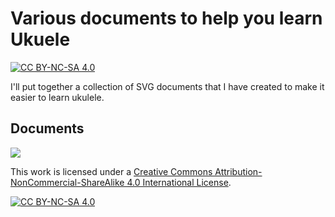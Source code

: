 # Various documents to help you learn Ukuele

[![CC BY-NC-SA 4.0][cc-by-nc-sa-shield]][cc-by-nc-sa]

I'll put together a collection of SVG documents that I have created to make it easier to learn ukulele.

## Documents

[<img src="https://raw.github.com/jens-duttke/ukulele/main/documents/ukulele-note2fret-high-g.svg">](./documents/ukulele-note2fret-high-g.svg)

This work is licensed under a
[Creative Commons Attribution-NonCommercial-ShareAlike 4.0 International License][cc-by-nc-sa].

[![CC BY-NC-SA 4.0][cc-by-nc-sa-image]][cc-by-nc-sa]

[cc-by-nc-sa]: http://creativecommons.org/licenses/by-nc-sa/4.0/
[cc-by-nc-sa-image]: https://licensebuttons.net/l/by-nc-sa/4.0/88x31.png
[cc-by-nc-sa-shield]: https://img.shields.io/badge/License-CC%20BY--NC--SA%204.0-lightgrey.svg